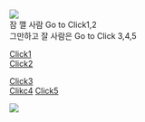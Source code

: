 # 

![](https://item.kakaocdn.net/do/6469168a79defa072447178b97ef35cff43ad912ad8dd55b04db6a64cddaf76d)   
잠 깰 사람 Go to Click1,2    
그만하고 잘 사람은 Go to Click 3,4,5   

[Click1](https://youtu.be/4jqC-2nP3cw)           
[Click2](https://youtu.be/-WgqndZu_Tk)    
  
[Click3]( https://youtu.be/OJAKYX8A_WM)     
[Clikc4](https://youtu.be/4_zR8mAYAEY)
[Click5](https://youtu.be/-S8_oOqnkac)     

 
  
![](https://post-phinf.pstatic.net/MjAxOTA2MjhfMjI2/MDAxNTYxNzA5NjM2MTg2.t6-T-XCehgScI0qUCfYH9URGAo30azQ-bbtMrFGBV5kg.K2X9CS0SEC28hC_g9n5EdWcGlPfMZ-EPa1bSp8uksw0g.GIF/chansem_zalga-cute-smile-ani.gif?type=w1200)  
